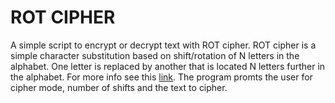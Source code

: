 # ROT CIPHER
A simple script to encrypt or decrypt text with ROT cipher.
ROT cipher is a simple character substitution based on shift/rotation
of N letters in the alphabet. One letter is replaced by another that is
located N letters further in the alphabet.
For more info see this <a href="https://www.dcode.fr/rot-cipher">link</a>.
The program promts the user for cipher mode, number of shifts and the text to cipher.